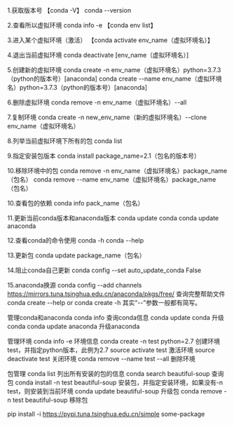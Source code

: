 1.获取版本号
    【conda -V】
    conda --version

2.查看所以虚拟环境
    conda info -e
    【conda env list】

3.进入某个虚拟环境（激活）
    【conda activate env_name（虚拟环境名）】

4.退出当前虚拟环境
   conda deactivate [env_name（虚拟环境名）]  

5.创建新的虚拟环境
    conda create -n env_name（虚拟环境名）python=3.7.3（python的版本号）[anaconda]
    conda create --name env_name（虚拟环境名）python=3.7.3（python的版本号）[anaconda]

6.删除虚拟环境
    conda remove -n env_name（虚拟环境名）--all

7.复制环境
    conda create -n new_env_name（新的虚拟环境名）--clone env_name（虚拟环境名） 

8.列举当前虚拟环境下所有的包
    conda list  

9.指定安装包版本
    conda install package_name=2.1（包名的版本号）

10.移除环境中的包
    conda remove -n env_name（虚拟环境名）package_name（包名）
    conda remove --name env_name（虚拟环境名）package_name（包名）

10.查看包的依赖
    conda info pack_name（包名）

11.更新当前conda版本和anaconda版本
    conda update conda 
    conda update anaconda

12.查看conda的命令使用
    conda -h
    conda --help

13.更新包
    conda update package_name（包名）

14.阻止conda自己更新
    conda config --set auto_update_conda False

15.anaconda换源
    conda config --add channels https://mirrors.tuna.tsinghua.edu.cn/anaconda/pkgs/free/
查询完整帮助文件
conda create --help or conda create -h 其实“--”参数一般都有简写。

管理conda和anaconda
conda info 查询conda信息
conda update conda 升级conda
conda update anaconda 升级anaconda

管理环境
conda info -e 环境信息
conda create -n test python=2.7 创建环境test，并指定python版本，此例为2.7
source activate test 激活环境
source deactivate test 关闭环境
conda remove --name test --all 删除环境

包管理
conda list 列出所有安装的包的信息
conda search beautiful-soup 查询包
conda install -n test beautiful-soup 安装包，并指定安装环境，如果没有-n test，则安装到当前环境
conda update beautiful-soup 升级包
conda remove -n test beautiful-soup 移除包

pip install -i https://pypi.tuna.tsinghua.edu.cn/simple some-package